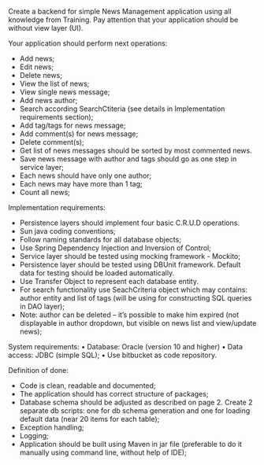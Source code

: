 Create a backend for simple News Management application using all knowledge from 
Training. Pay attention that your application should be without view layer (UI).

Your application should perform next operations:
- Add news;
- Edit news;
- Delete news;
- View the list of news;
- View single news message;
- Add news author;
- Search according SearchCtiteria (see details in Implementation requirements section);
- Add tag/tags for news message;
- Add comment(s) for news message;
- Delete comment(s);
- Get list of news messages should be sorted by most commented news.
- Save news message with author and tags should go as one step in service layer;
- Each news should have only one author;
- Each news may  have more than 1 tag;
- Count all news;

Implementation requirements:
- Persistence layers should implement four basic C.R.U.D operations.
- Sun java coding conventions;
- Follow naming standards for all database objects;
- Use Spring Dependency  Injection and Inversion of Control;
- Service layer should be tested using mocking framework - Mockito;
- Persistence layer should be tested using DBUnit framework. Default data for testing should be loaded automatically.
- Use Transfer Object to represent each database entity.
- For search functionality use SeachCriteria object which may contains: author entity and list of tags (will be using for constructing SQL queries in DAO layer);
- Note: author can be deleted – it’s possible to make him expired (not displayable in author dropdown, but visible on news list and view/update news);

System requirements:
• Database: Oracle (version 10 and higher)
• Data access: JDBC (simple SQL);
• Use bitbucket as code repository.

Definition of done:
- Code is clean, readable and documented;
- The application should has correct structure of packages; 
- Database schema should be adjusted as described on page 2. Create 2 separate db scripts: one for db schema generation and one for loading default data (near 20 items for each table);
- Exception handling;
- Logging;
- Application should be built using Maven in jar file (preferable to do it manually using command line, without help of IDE);


